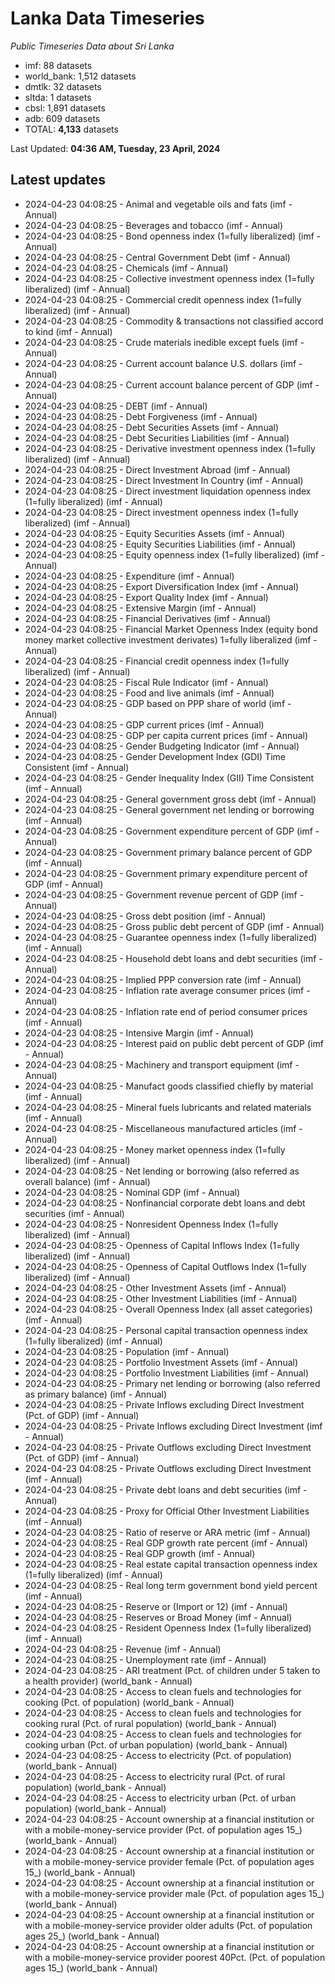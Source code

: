 # Lanka Data Timeseries
*Public Timeseries Data about Sri Lanka*

* imf: 88 datasets
* world_bank: 1,512 datasets
* dmtlk: 32 datasets
* sltda: 1 datasets
* cbsl: 1,891 datasets
* adb: 609 datasets
* TOTAL: **4,133** datasets

Last Updated: **04:36 AM, Tuesday, 23 April, 2024**

## Latest updates

* 2024-04-23 04:08:25 - Animal and vegetable oils and fats (imf - Annual)
* 2024-04-23 04:08:25 - Beverages and tobacco (imf - Annual)
* 2024-04-23 04:08:25 - Bond openness index (1=fully liberalized) (imf - Annual)
* 2024-04-23 04:08:25 - Central Government Debt (imf - Annual)
* 2024-04-23 04:08:25 - Chemicals (imf - Annual)
* 2024-04-23 04:08:25 - Collective investment openness index (1=fully liberalized) (imf - Annual)
* 2024-04-23 04:08:25 - Commercial credit openness index (1=fully liberalized) (imf - Annual)
* 2024-04-23 04:08:25 - Commodity & transactions not classified accord to kind (imf - Annual)
* 2024-04-23 04:08:25 - Crude materials inedible except fuels (imf - Annual)
* 2024-04-23 04:08:25 - Current account balance U.S. dollars (imf - Annual)
* 2024-04-23 04:08:25 - Current account balance percent of GDP (imf - Annual)
* 2024-04-23 04:08:25 - DEBT (imf - Annual)
* 2024-04-23 04:08:25 - Debt Forgiveness (imf - Annual)
* 2024-04-23 04:08:25 - Debt Securities Assets (imf - Annual)
* 2024-04-23 04:08:25 - Debt Securities Liabilities (imf - Annual)
* 2024-04-23 04:08:25 - Derivative investment openness index (1=fully liberalized) (imf - Annual)
* 2024-04-23 04:08:25 - Direct Investment Abroad (imf - Annual)
* 2024-04-23 04:08:25 - Direct Investment In Country (imf - Annual)
* 2024-04-23 04:08:25 - Direct investment liquidation openness index (1=fully liberalized) (imf - Annual)
* 2024-04-23 04:08:25 - Direct investment openness index (1=fully liberalized) (imf - Annual)
* 2024-04-23 04:08:25 - Equity Securities Assets (imf - Annual)
* 2024-04-23 04:08:25 - Equity Securities Liabilities (imf - Annual)
* 2024-04-23 04:08:25 - Equity openness index (1=fully liberalized) (imf - Annual)
* 2024-04-23 04:08:25 - Expenditure (imf - Annual)
* 2024-04-23 04:08:25 - Export Diversification Index (imf - Annual)
* 2024-04-23 04:08:25 - Export Quality Index (imf - Annual)
* 2024-04-23 04:08:25 - Extensive Margin (imf - Annual)
* 2024-04-23 04:08:25 - Financial Derivatives (imf - Annual)
* 2024-04-23 04:08:25 - Financial Market Openness Index (equity bond money market collective investment derivates) 1=fully liberalized (imf - Annual)
* 2024-04-23 04:08:25 - Financial credit openness index (1=fully liberalized) (imf - Annual)
* 2024-04-23 04:08:25 - Fiscal Rule Indicator (imf - Annual)
* 2024-04-23 04:08:25 - Food and live animals (imf - Annual)
* 2024-04-23 04:08:25 - GDP based on PPP share of world (imf - Annual)
* 2024-04-23 04:08:25 - GDP current prices (imf - Annual)
* 2024-04-23 04:08:25 - GDP per capita current prices (imf - Annual)
* 2024-04-23 04:08:25 - Gender Budgeting Indicator (imf - Annual)
* 2024-04-23 04:08:25 - Gender Development Index (GDI) Time Consistent (imf - Annual)
* 2024-04-23 04:08:25 - Gender Inequality Index (GII) Time Consistent (imf - Annual)
* 2024-04-23 04:08:25 - General government gross debt (imf - Annual)
* 2024-04-23 04:08:25 - General government net lending or borrowing (imf - Annual)
* 2024-04-23 04:08:25 - Government expenditure percent of GDP (imf - Annual)
* 2024-04-23 04:08:25 - Government primary balance percent of GDP (imf - Annual)
* 2024-04-23 04:08:25 - Government primary expenditure percent of GDP (imf - Annual)
* 2024-04-23 04:08:25 - Government revenue percent of GDP (imf - Annual)
* 2024-04-23 04:08:25 - Gross debt position (imf - Annual)
* 2024-04-23 04:08:25 - Gross public debt percent of GDP (imf - Annual)
* 2024-04-23 04:08:25 - Guarantee openness index (1=fully liberalized) (imf - Annual)
* 2024-04-23 04:08:25 - Household debt loans and debt securities (imf - Annual)
* 2024-04-23 04:08:25 - Implied PPP conversion rate (imf - Annual)
* 2024-04-23 04:08:25 - Inflation rate average consumer prices (imf - Annual)
* 2024-04-23 04:08:25 - Inflation rate end of period consumer prices (imf - Annual)
* 2024-04-23 04:08:25 - Intensive Margin (imf - Annual)
* 2024-04-23 04:08:25 - Interest paid on public debt percent of GDP (imf - Annual)
* 2024-04-23 04:08:25 - Machinery and transport equipment (imf - Annual)
* 2024-04-23 04:08:25 - Manufact goods classified chiefly by material (imf - Annual)
* 2024-04-23 04:08:25 - Mineral fuels lubricants and related materials (imf - Annual)
* 2024-04-23 04:08:25 - Miscellaneous manufactured articles (imf - Annual)
* 2024-04-23 04:08:25 - Money market openness index (1=fully liberalized) (imf - Annual)
* 2024-04-23 04:08:25 - Net lending or borrowing (also referred as overall balance) (imf - Annual)
* 2024-04-23 04:08:25 - Nominal GDP (imf - Annual)
* 2024-04-23 04:08:25 - Nonfinancial corporate debt loans and debt securities (imf - Annual)
* 2024-04-23 04:08:25 - Nonresident Openness Index (1=fully liberalized) (imf - Annual)
* 2024-04-23 04:08:25 - Openness of Capital Inflows Index (1=fully liberalized) (imf - Annual)
* 2024-04-23 04:08:25 - Openness of Capital Outflows Index (1=fully liberalized) (imf - Annual)
* 2024-04-23 04:08:25 - Other Investment Assets (imf - Annual)
* 2024-04-23 04:08:25 - Other Investment Liabilities (imf - Annual)
* 2024-04-23 04:08:25 - Overall Openness Index (all asset categories) (imf - Annual)
* 2024-04-23 04:08:25 - Personal capital transaction openness index (1=fully liberalized) (imf - Annual)
* 2024-04-23 04:08:25 - Population (imf - Annual)
* 2024-04-23 04:08:25 - Portfolio Investment Assets (imf - Annual)
* 2024-04-23 04:08:25 - Portfolio Investment Liabilities (imf - Annual)
* 2024-04-23 04:08:25 - Primary net lending or borrowing (also referred as primary balance) (imf - Annual)
* 2024-04-23 04:08:25 - Private Inflows excluding Direct Investment (Pct. of GDP) (imf - Annual)
* 2024-04-23 04:08:25 - Private Inflows excluding Direct Investment (imf - Annual)
* 2024-04-23 04:08:25 - Private Outflows excluding Direct Investment (Pct. of GDP) (imf - Annual)
* 2024-04-23 04:08:25 - Private Outflows excluding Direct Investment (imf - Annual)
* 2024-04-23 04:08:25 - Private debt loans and debt securities (imf - Annual)
* 2024-04-23 04:08:25 - Proxy for Official Other Investment Liabilities (imf - Annual)
* 2024-04-23 04:08:25 - Ratio of reserve or ARA metric (imf - Annual)
* 2024-04-23 04:08:25 - Real GDP growth rate percent (imf - Annual)
* 2024-04-23 04:08:25 - Real GDP growth (imf - Annual)
* 2024-04-23 04:08:25 - Real estate capital transaction openness index (1=fully liberalized) (imf - Annual)
* 2024-04-23 04:08:25 - Real long term government bond yield percent (imf - Annual)
* 2024-04-23 04:08:25 - Reserve or (Import or 12) (imf - Annual)
* 2024-04-23 04:08:25 - Reserves or Broad Money (imf - Annual)
* 2024-04-23 04:08:25 - Resident Openness Index (1=fully liberalized) (imf - Annual)
* 2024-04-23 04:08:25 - Revenue (imf - Annual)
* 2024-04-23 04:08:25 - Unemployment rate (imf - Annual)
* 2024-04-23 04:08:25 - ARI treatment (Pct. of children under 5 taken to a health provider) (world_bank - Annual)
* 2024-04-23 04:08:25 - Access to clean fuels and technologies for cooking (Pct. of population) (world_bank - Annual)
* 2024-04-23 04:08:25 - Access to clean fuels and technologies for cooking rural (Pct. of rural population) (world_bank - Annual)
* 2024-04-23 04:08:25 - Access to clean fuels and technologies for cooking urban (Pct. of urban population) (world_bank - Annual)
* 2024-04-23 04:08:25 - Access to electricity (Pct. of population) (world_bank - Annual)
* 2024-04-23 04:08:25 - Access to electricity rural (Pct. of rural population) (world_bank - Annual)
* 2024-04-23 04:08:25 - Access to electricity urban (Pct. of urban population) (world_bank - Annual)
* 2024-04-23 04:08:25 - Account ownership at a financial institution or with a mobile-money-service provider (Pct. of population ages 15_) (world_bank - Annual)
* 2024-04-23 04:08:25 - Account ownership at a financial institution or with a mobile-money-service provider female (Pct. of population ages 15_) (world_bank - Annual)
* 2024-04-23 04:08:25 - Account ownership at a financial institution or with a mobile-money-service provider male (Pct. of population ages 15_) (world_bank - Annual)
* 2024-04-23 04:08:25 - Account ownership at a financial institution or with a mobile-money-service provider older adults (Pct. of population ages 25_) (world_bank - Annual)
* 2024-04-23 04:08:25 - Account ownership at a financial institution or with a mobile-money-service provider poorest 40Pct. (Pct. of population ages 15_) (world_bank - Annual)